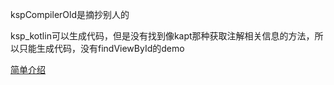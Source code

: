 kspCompilerOld是摘抄别人的

ksp_kotlin可以生成代码，但是没有找到像kapt那种获取注解相关信息的方法，所以只能生成代码，没有findViewById的demo

[简单介绍](https://blog.csdn.net/aa363052871_/article/details/123258682?spm=1001.2014.3001.5502)